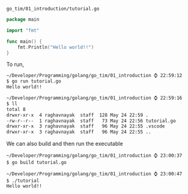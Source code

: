 `go_tim/01_introduction/tutorial.go`
```go
package main

import "fmt"

func main() {
	fmt.Println("Hello world!!")
}
```

To run,
```sh
~/Developer/Programming/golang/go_tim/01_introduction ⌚ 22:59:12
$ go run tutorial.go
Hello world!!

~/Developer/Programming/golang/go_tim/01_introduction ⌚ 22:59:16
$ ll
total 8
drwxr-xr-x  4 raghavnayak  staff  128 May 24 22:59 .
-rw-r--r--  1 raghavnayak  staff   73 May 24 22:56 tutorial.go
drwxr-xr-x  3 raghavnayak  staff   96 May 24 22:55 .vscode
drwxr-xr-x  3 raghavnayak  staff   96 May 24 22:55 ..
```

We can also build and then run the executable
```shell
~/Developer/Programming/golang/go_tim/01_introduction ⌚ 23:00:37
$ go build tutorial.go

~/Developer/Programming/golang/go_tim/01_introduction ⌚ 23:00:47
$ ./tutorial
Hello world!!
```
